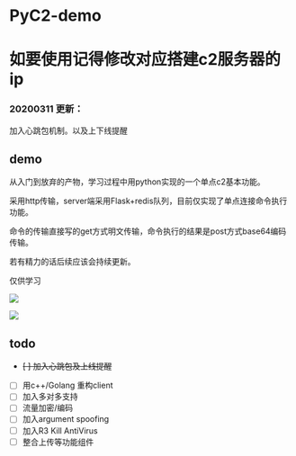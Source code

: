 # PyC2-demo

# 如要使用记得修改对应搭建c2服务器的ip

### 20200311 更新：

加入心跳包机制。以及上下线提醒

## demo

从入门到放弃的产物，学习过程中用python实现的一个单点c2基本功能。

采用http传输，server端采用Flask+redis队列，目前仅实现了单点连接命令执行功能。

命令的传输直接写的get方式明文传输，命令执行的结果是post方式base64编码传输。

若有精力的话后续应该会持续更新。

仅供学习

![](https://raw.githubusercontent.com/timwhitez/PyC2-demo/master/demo1.PNG)

![](https://raw.githubusercontent.com/timwhitez/PyC2-demo/master/frame.PNG)

## todo

- ~~[ ] 加入心跳包及上线提醒~~
- [ ] 用c++/Golang 重构client
- [ ] 加入多对多支持
- [ ] 流量加密/编码
- [ ] 加入argument spoofing
- [ ] 加入R3 Kill AntiVirus
- [ ] 整合上传等功能组件
